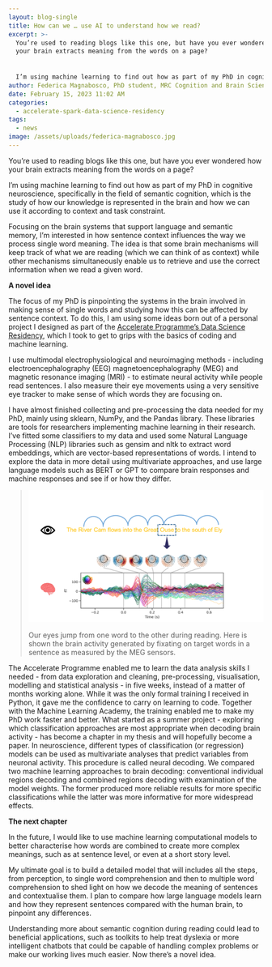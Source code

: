 ```yaml
---
layout: blog-single
title: How can we … use AI to understand how we read?
excerpt: >-
  You’re used to reading blogs like this one, but have you ever wondered how
  your brain extracts meaning from the words on a page? 


  I’m using machine learning to find out how as part of my PhD in cognitive neuroscience, specifically in the field of semantic cognition, which is the study of how our knowledge is represented in the brain and how we can use it according to context and task constraint. 
author: Federica Magnabosco, PhD student, MRC Cognition and Brain Sciences Unit
date: February 15, 2023 11:02 AM
categories:
  - accelerate-spark-data-science-residency
tags:
  - news
image: /assets/uploads/federica-magnabosco.jpg
---
```

You’re used to reading blogs like this one, but have you ever wondered how your brain extracts meaning from the words on a page? 

I’m using machine learning to find out how as part of my PhD in cognitive neuroscience, specifically in the field of semantic cognition, which is the study of how our knowledge is represented in the brain and how we can use it according to context and task constraint. 

Focusing on the brain systems that support language and semantic memory, I’m interested in how sentence context influences the way we process single word meaning. The idea is that some brain mechanisms will keep track of what we are reading (which we can think of as context) while other mechanisms simultaneously enable us to retrieve and use the correct information when we read a given word. 

**A novel idea**

The focus of my PhD is pinpointing the systems in the brain involved in making sense of single words and studying how this can be affected by sentence context. To do this, I am using some ideas born out of a personal project I designed as part of the [Accelerate Programme’s Data Science Residency](https://acceleratescience.github.io/resources/introducing-data-science-for-science.html), which I took to get to grips with the basics of coding and machine learning. 

I use multimodal electrophysiological and neuroimaging methods - including electroencephalography (EEG) magnetoencephalography (MEG) and magnetic resonance imaging (MRI) - to estimate neural activity while people read sentences. I also measure their eye movements using a very sensitive eye tracker to make sense of which words they are focusing on.

I have almost finished collecting and pre-processing the data needed for my PhD, mainly using sklearn, NumPy, and the Pandas library. These libraries are tools for researchers implementing machine learning in their research. I’ve fitted some classifiers to my data and used some Natural Language Processing (NLP) libraries such as gensim and nltk to extract word embeddings, which are vector-based representations of words. I intend to explore the data in more detail using multivariate approaches, and use large language models such as BERT or GPT to compare brain responses and machine responses and see if or how they differ.

> ![Our eyes jump from one word to the other during reading. Here is shown the brain activity generated by fixating on target words in a sentence as measured by the MEG sensors.](/assets/uploads/plot-federica-magnabosco-blog-resized.png "Our eyes jump from one word to the other during reading. Here is shown the brain activity generated by fixating on target words in a sentence as measured by the MEG sensors.")
>
> Our eyes jump from one word to the other during reading. Here is shown the brain activity generated by fixating on target words in a sentence as measured by the MEG sensors.

The Accelerate Programme enabled me to learn the data analysis skills I needed - from data exploration and cleaning, pre-processing, visualisation, modelling and statistical analysis - in five weeks, instead of a matter of months working alone. While it was the only formal training I received in Python, it gave me the confidence to carry on learning to code. Together with the Machine Learning Academy, the training enabled me to make my PhD work faster and better. What started as a summer project - exploring which classification approaches are most appropriate when decoding brain activity - has become a chapter in my thesis and will hopefully become a paper. In neuroscience, different types of classification (or regression) models can be used as multivariate analyses that predict variables from neuronal activity. This procedure is called neural decoding. We compared two machine learning approaches to brain decoding: conventional individual regions decoding and combined regions decoding with examination of the model weights. The former produced more reliable results for more specific classifications while the latter was more informative for more widespread effects.

**The next chapter**

In the future, I would like to use machine learning computational models to better characterise how words are combined to create more complex meanings, such as at sentence level, or even at a short story level. 

My ultimate goal is to build a detailed model that will includes all the steps, from perception, to single word comprehension and then to multiple word comprehension to shed light on how we decode the meaning of sentences and contextualise them. I plan to compare how large language models learn and how they represent sentences compared with the human brain, to pinpoint any differences.

Understanding more about semantic cognition during reading could lead to beneficial applications, such as toolkits to help treat dyslexia or more intelligent chatbots that could be capable of handling complex problems or make our working lives much easier. Now there’s a novel idea.